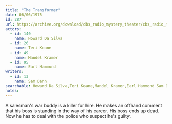 ```yaml
---
title: "The Transformer"
date: 06/06/1975
id: 287
url: https://archive.org/download/cbs_radio_mystery_theater/cbs_radio_mystery_theater-0251-0300.zip/cbs_radio_mystery_theater-0251-0300%2Fcbsrmt_0287_the_transformer.mp3
actors:  
  - id: 140
    name: Howard Da Silva  
  - id: 26
    name: Teri Keane  
  - id: 49
    name: Mandel Kramer  
  - id: 95
    name: Earl Hammond
writers:  
  - id: 13
    name: Sam Dann
searchable: Howard Da Silva,Teri Keane,Mandel Kramer,Earl Hammond Sam Dann
notes:  
---
```

A salesman's war buddy is a killer for hire. He makes an offhand comment that his boss is standing in the way of his career. His boss ends up dead. Now he has to deal with the police who suspect he's guilty.